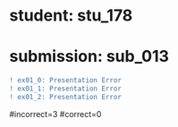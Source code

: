 # student: stu_178
# submission: sub_013

```diff
! ex01_0: Presentation Error
! ex01_1: Presentation Error
! ex01_2: Presentation Error
```
#incorrect=3
#correct=0
